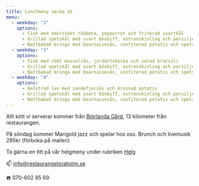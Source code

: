 ```yaml
---
title: Lunchmeny vecka 42
menu:
  - weekday: "2"
    options:
      - Fisk med smörstekt rödbeta, pepparrot och friterad svartkål
      - Grillad spetskål med svart bönbiff, ostronskivling och persiljemajonnäs
      - Nattbakad bringa med bearnaisesås, confiterad potatis och spetskål
  - weekday: "3"
    options:
      - Fisk med rökt musselsås, jordärtskocka och sotad broccoli
      - Grillad spetskål med svart bönbiff, ostronskivling och persiljemajonnäs
      - Nattbakad bringa med bearnaisesås, confiterad potatis och spetskål
  - weekday: "4"
    options:
      - Halstrad lax med sandefjorsås och krossad potatis
      - Grillad spetskål med svart bönbiff, ostronskivling och persiljemajonnäs
      - Nattbakad bringa med bearnaisesås, confiterad potatis och spetskål
---
```

Allt kött vi serverar kommer från [Björlanda Gård](http://www.bjorlandagard.se), 13 kilometer från restaurangen.[](https://www.bjorlandagard.se)

[](https://www.bjorlandagard.se)

På söndag kommer Marigold jazz och spelar hos oss. Brunch och livemusik 295kr (förboka på mailen)

Ta gärna en titt på vår helgmeny under rubriken [Helg](https://www.restaurangstoraholm.se/helg/?i=2)

📫 info@restaurangstoraholm.se

☎️ 070-602 85 69